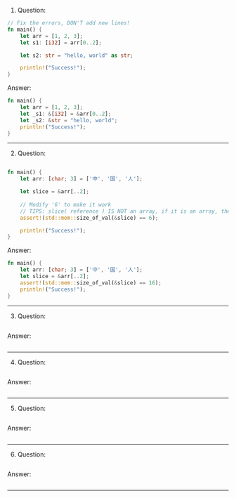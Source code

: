 1. Question:
```rust
// Fix the errors, DON'T add new lines!
fn main() {
    let arr = [1, 2, 3];
    let s1: [i32] = arr[0..2];

    let s2: str = "hello, world" as str;

    println!("Success!");
}
```
Answer:
```rust
fn main() {
    let arr = [1, 2, 3];
    let _s1: &[i32] = &arr[0..2];
    let _s2: &str = "hello, world";
    println!("Success!");
}
```
---
2. Question:
```rust

fn main() {
    let arr: [char; 3] = ['中', '国', '人'];

    let slice = &arr[..2];
    
    // Modify '6' to make it work
    // TIPS: slice( reference ) IS NOT an array, if it is an array, then `assert!` will passed: Each of the two UTF-8 chars '中' and '国'  occupies 3 bytes, 2 * 3 = 6
    assert!(std::mem::size_of_val(&slice) == 6);

    println!("Success!");
}
```
Answer:
```rust
fn main() {
    let arr: [char; 3] = ['中', '国', '人'];
    let slice = &arr[..2];
    assert!(std::mem::size_of_val(&slice) == 16);
    println!("Success!");
}
```
---
3. Question:
```rust
```
Answer:
```rust
```
---
4. Question:
```rust
```
Answer:
```rust
```
---
5. Question:
```rust
```
Answer:
```rust
```
---
6. Question:
```rust
```
Answer:
```rust
```
---